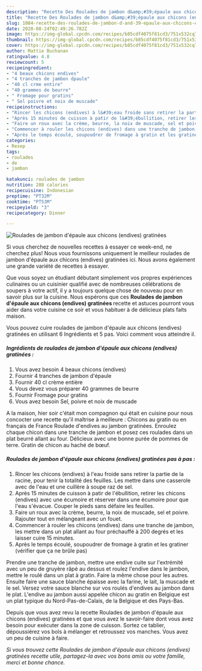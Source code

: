 ```yaml
---
description: "Recette Des Roulades de jambon d&amp;#39;épaule aux chicons (endives) gratinées"
title: "Recette Des Roulades de jambon d&amp;#39;épaule aux chicons (endives) gratinées"
slug: 1084-recette-des-roulades-de-jambon-d-and-39-epaule-aux-chicons-endives-gratinees
date: 2020-08-24T02:49:26.782Z
image: https://img-global.cpcdn.com/recipes/b85cdf4075f81cd3/751x532cq70/roulades-de-jambon-depaule-aux-chicons-endives-gratinees-photo-principale-de-la-recette.jpg
thumbnail: https://img-global.cpcdn.com/recipes/b85cdf4075f81cd3/751x532cq70/roulades-de-jambon-depaule-aux-chicons-endives-gratinees-photo-principale-de-la-recette.jpg
cover: https://img-global.cpcdn.com/recipes/b85cdf4075f81cd3/751x532cq70/roulades-de-jambon-depaule-aux-chicons-endives-gratinees-photo-principale-de-la-recette.jpg
author: Mattie Buchanan
ratingvalue: 4.8
reviewcount: 5
recipeingredient:
- "4 beaux chicons endives"
- "4 tranches de jambon dpaule"
- "40 cl crme entire"
- "40 grammes de beurre"
- " Fromage pour gratins"
- " Sel poivre et noix de muscade"
recipeinstructions:
- "Rincer les chicons (endives) à l&#39;eau froide sans retirer la partie de la racine, pour tenir la totalité des feuilles. Les mettre dans une casserole avec de l&#39;eau et une cuillère à soupe raz de sel."
- "Après 15 minutes de cuisson à patir de l&#39;ébullition, retirer les chicons (endives) avec une écumoire et réserver dans une écumoire pour que l&#39;eau s&#39;évacue. Couper le pieds sans défaire les feuilles."
- "Faire un roux avec la crème, beurre, la noix de muscade, sel et poivre. Rajouter tout en mélangeant avec un fouet."
- "Commencer à rouler les chicons (endives) dans une tranche de jambon, les mettre dans un plat allant au four préchauffé à 200 degrés et les laisser cuire 15 minutes."
- "Après le temps écoulé, soupoudrer de fromage à gratin et les gratiner (vérifier que ça ne brûle pas)"
categories:
- Resep
tags:
- roulades
- de
- jambon

katakunci: roulades de jambon 
nutrition: 288 calories
recipecuisine: Indonesian
preptime: "PT32M"
cooktime: "PT53M"
recipeyield: "3"
recipecategory: Dinner

---
```



![Roulades de jambon d&#39;épaule aux chicons (endives) gratinées](https://img-global.cpcdn.com/recipes/b85cdf4075f81cd3/751x532cq70/roulades-de-jambon-depaule-aux-chicons-endives-gratinees-photo-principale-de-la-recette.jpg)

Si vous cherchez de nouvelles recettes à essayer ce week-end, ne cherchez plus! Nous vous fournissons uniquement le meilleur roulades de jambon d&#39;épaule aux chicons (endives) gratinées ici. Nous avons également une grande variété de recettes à essayer.

Que vous soyez un étudiant débutant simplement vos propres expériences culinaires ou un cuisinier qualifié avec de nombreuses célébrations de soupers à votre actif, il y a toujours quelque chose de nouveau pour en savoir plus sur la cuisine. Nous espérons que ces <strong> Roulades de jambon d&#39;épaule aux chicons (endives) gratinées </strong> recette et astuces pourront vous aider dans votre cuisine ce soir et vous habituer à de délicieux plats faits maison.

<!--inarticleads1-->

Vous pouvez cuire roulades de jambon d&#39;épaule aux chicons (endives) gratinées en utilisant 6 Ingrédients et 5 pas. Voici comment vous atteindre il.

##### Ingrédients de roulades de jambon d&#39;épaule aux chicons (endives) gratinées :

1. Vous avez besoin 4 beaux chicons (endives)
1. Fournir 4 tranches de jambon d&#39;épaule
1. Fournir 40 cl crème entière
1. Vous devez vous préparer 40 grammes de beurre
1. Fournir  Fromage pour gratins
1. Vous avez besoin  Sel, poivre et noix de muscade


A la maison, hier soir c&#39;était mon compagnon qui était en cuisine pour nous concocter une recette qu&#39;il maîtrise à meilleure : Chicons au gratin ou en français de France Roulade d&#39;endives au jambon gratinées. Enroulez chaque chicon dans une tranche de jambon et posez ces roulades dans un plat beurré allant au four. Délicieux avec une bonne purée de pommes de terre. Gratin de chicon au haché de bœuf. 

<!--inarticleads2-->

##### Roulades de jambon d&#39;épaule aux chicons (endives) gratinées pas à pas :

1. Rincer les chicons (endives) à l&#39;eau froide sans retirer la partie de la racine, pour tenir la totalité des feuilles. Les mettre dans une casserole avec de l&#39;eau et une cuillère à soupe raz de sel.
1. Après 15 minutes de cuisson à patir de l&#39;ébullition, retirer les chicons (endives) avec une écumoire et réserver dans une écumoire pour que l&#39;eau s&#39;évacue. Couper le pieds sans défaire les feuilles.
1. Faire un roux avec la crème, beurre, la noix de muscade, sel et poivre. Rajouter tout en mélangeant avec un fouet.
1. Commencer à rouler les chicons (endives) dans une tranche de jambon, les mettre dans un plat allant au four préchauffé à 200 degrés et les laisser cuire 15 minutes.
1. Après le temps écoulé, soupoudrer de fromage à gratin et les gratiner (vérifier que ça ne brûle pas)


Prendre une tranche de jambon, mettre une endive cuite sur l&#39;extrémité avec un peu de gruyère râpé au dessus et roulez l&#39;endive dans le jambon, mettre le roulé dans un plat à gratin. Faire la même chose pour les autres. Ensuite faire une sauce blanche épaisse avec la farine, le lait, la muscade et le sel. Versez votre sauce blanche sur vos roulés d&#39;endives au jambon dans le plat. L&#39;endive au jambon aussi appelée chicon au gratin en Belgique est un plat typique du Nord-Pas-de-Calais, de la Belgique et des Pays-Bas. 

<!--inarticleads1-->

<p>
Depuis que vous avez revu la recette Roulades de jambon d&#39;épaule aux chicons (endives) gratinées et que vous avez le savoir-faire dont vous avez besoin pour exécuter dans la zone de cuisson. Sortez ce tablier, dépoussiérez vos bols à mélanger et retroussez vos manches. Vous avez un peu de cuisine à faire.
</p>

<p>
<i>Si vous trouvez cette Roulades de jambon d&#39;épaule aux chicons (endives) gratinées recette utile, partagez-la avec vos bons amis ou votre famille, merci et bonne chance.</i>
</p>
